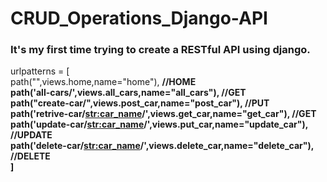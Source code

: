 # CRUD_Operations_Django-API

<h3>It's my first time trying to create a RESTful API using django.</h3> 

urlpatterns = [<br>
    path("",views.home,name="home"), <b>//HOME<b><br>
    path('all-cars/',views.all_cars,name="all_cars"), <b>//GET<b><br>
    path("create-car/",views.post_car,name="post_car"), <b>//PUT<b><br>
    path('retrive-car/<str:car_name>/',views.get_car,name="get_car"), <b>//GET<b><br>
    path('update-car/<str:car_name>/',views.put_car,name="update_car"), <b>//UPDATE<b><br>
    path('delete-car/<str:car_name>/',views.delete_car,name="delete_car"), <b>//DELETE<b><br>
]<br>
